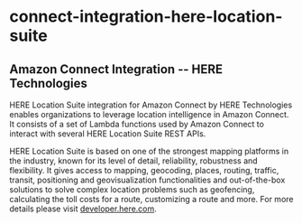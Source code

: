 # connect-integration-here-location-suite
## Amazon Connect Integration -- HERE Technologies
 
HERE Location Suite integration for Amazon Connect by HERE Technologies enables organizations to leverage location intelligence in Amazon Connect. It consists of a set of Lambda functions used by Amazon Connect to interact with several HERE Location Suite REST APIs.  
 
HERE Location Suite is based on one of the strongest mapping platforms in the industry, known for its level of detail, reliability, robustness and flexibility. It gives access to mapping, geocoding, places, routing, traffic, transit, positioning and geovisualization functionalities and out-of-the-box solutions to solve complex location problems such as geofencing, calculating the toll costs for a route, customizing a route and more. For more details please visit [developer.here.com](https://developer.here.com).

